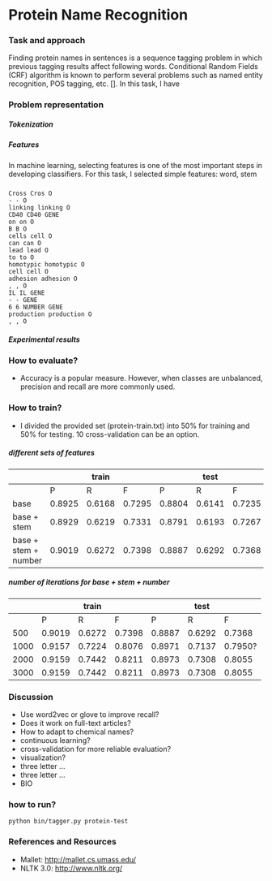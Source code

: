 # Protein Name Recognition

### Task and approach
Finding protein names in sentences is a sequence tagging problem in which
previous tagging results affect following words. Conditional Random Fields
(CRF) algorithm is known to perform several problems such as named entity
recognition, POS tagging, etc. []. In this task, I have 

### Problem representation

##### Tokenization

##### Features
In machine learning, selecting features is one of the most important steps
in developing classifiers. For this task, I selected simple features:
word, stem

#####
```
Cross Cros O
- - O
linking linking O
CD40 CD40 GENE
on on O
B B O
cells cell O
can can O
lead lead O
to to O
homotypic homotypic O
cell cell O
adhesion adhesion O
, , O
IL IL GENE
- - GENE
6 6 NUMBER GENE
production production O
, , O
```


##### Experimental results

### How to evaluate?

- Accuracy is a popular measure. However, when classes are unbalanced,
precision and recall are more commonly used.

### How to train?

- I divided the provided set (protein-train.txt) into 50% for training and
50% for testing. 10 cross-validation can be an option.


##### different sets of features

|                       |        | train  |        |        | test   |        |
|-----------------------|--------|--------|--------|--------|--------|--------|
|                       | P      | R      | F      | P      | R      | F      |
| base                  | 0.8925 | 0.6168 | 0.7295 | 0.8804 | 0.6141 | 0.7235 |
| base + stem           | 0.8929 | 0.6219 | 0.7331 | 0.8791 | 0.6193 | 0.7267 |
| base + stem + number  | 0.9019 | 0.6272 | 0.7398 | 0.8887 | 0.6292 | 0.7368 |

##### number of iterations for base + stem + number

|      |        | train  |        |        | test   |        |
|------|--------|--------|--------|--------|--------|--------|
|      | P      | R      | F      | P      | R      | F      |
| 500  | 0.9019 | 0.6272 | 0.7398 | 0.8887 | 0.6292 | 0.7368 |
| 1000 | 0.9157 | 0.7224 | 0.8076 | 0.8971 | 0.7137 | 0.7950?|
| 2000 | 0.9159 | 0.7442 | 0.8211 | 0.8973 | 0.7308 | 0.8055 |
| 3000 | 0.9159 | 0.7442 | 0.8211 | 0.8973 | 0.7308 | 0.8055 |



### Discussion

- Use word2vec or glove to improve recall?
- Does it work on full-text articles?
- How to adapt to chemical names?
- continuous learning?
- cross-validation for more reliable evaluation?
- visualization?
- three letter ...
- three letter ...
- BIO

### how to run?
```
python bin/tagger.py protein-test
```

### References and Resources
- Mallet: http://mallet.cs.umass.edu/
- NLTK 3.0: http://www.nltk.org/